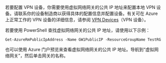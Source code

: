 若要配置 VPN 设备，你需要使用虚拟网络网关的公共 IP 地址来配置本地 VPN 设备。请联系你的设备制造商以获得具体的配置信息并配置设备。有关可在 Azure 上正常工作的 VPN 设备的详细信息，请参阅 [VPN Devices](../articles/vpn-gateway/vpn-gateway-about-vpn-devices.md)（VPN 设备）。

若要使用 PowerShell 查找虚拟网络网关的公共 IP 地址，请使用以下示例：

```
Get-AzureRmPublicIpAddress -Name GW1PublicIP -ResourceGroupName TestRG
```

也可以使用 Azure 门户预览来查看虚拟网络网关的公共 IP 地址。导航到“虚拟网络网关”，然后单击网关的名称。

<!---HONumber=Mooncake_0425_2016-->